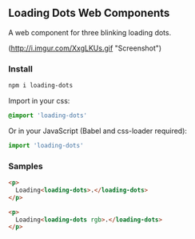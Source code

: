 ## Loading Dots Web Components

A web component for three blinking loading dots.

(http://i.imgur.com/XxgLKUs.gif "Screenshot")

### Install

```bash
npm i loading-dots
```

Import in your css:

```css
@import 'loading-dots'
```

Or in your JavaScript (Babel and css-loader required):

```javascript
import 'loading-dots'
```

### Samples

```html
<p>
  Loading<loading-dots>.</loading-dots>
</p>

<p>
  Loading<loading-dots rgb>.</loading-dots>
</p>
```